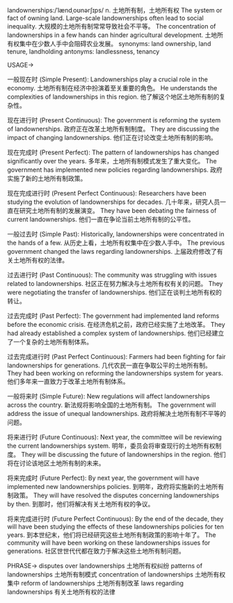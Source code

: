 landownerships:/ˈlændˌoʊnərʃɪps/
n.
土地所有制，土地所有权
The system or fact of owning land.
Large-scale landownerships often lead to social inequality. 大规模的土地所有制常常导致社会不平等。
The concentration of landownerships in a few hands can hinder agricultural development.  土地所有权集中在少数人手中会阻碍农业发展。
synonyms: land ownership, land tenure, landholding
antonyms: landlessness, tenancy


USAGE->

一般现在时 (Simple Present):
Landownerships play a crucial role in the economy. 土地所有制在经济中扮演着至关重要的角色。
He understands the complexities of landownerships in this region. 他了解这个地区土地所有制的复杂性。

现在进行时 (Present Continuous):
The government is reforming the system of landownerships. 政府正在改革土地所有制制度。
They are discussing the impact of changing landownerships. 他们正在讨论改变土地所有制的影响。

现在完成时 (Present Perfect):
The pattern of landownerships has changed significantly over the years. 多年来，土地所有制模式发生了重大变化。
The government has implemented new policies regarding landownerships. 政府实施了新的土地所有制政策。

现在完成进行时 (Present Perfect Continuous):
Researchers have been studying the evolution of landownerships for decades.  几十年来，研究人员一直在研究土地所有制的发展演变。
They have been debating the fairness of current landownerships.  他们一直在争论当前土地所有制的公平性。

一般过去时 (Simple Past):
Historically, landownerships were concentrated in the hands of a few. 从历史上看，土地所有权集中在少数人手中。
The previous government changed the laws regarding landownerships. 上届政府修改了有关土地所有权的法律。

过去进行时 (Past Continuous):
The community was struggling with issues related to landownerships.  社区正在努力解决与土地所有权有关的问题。
They were negotiating the transfer of landownerships. 他们正在谈判土地所有权的转让。

过去完成时 (Past Perfect):
The government had implemented land reforms before the economic crisis. 在经济危机之前，政府已经实施了土地改革。
They had already established a complex system of landownerships. 他们已经建立了一个复杂的土地所有制体系。

过去完成进行时 (Past Perfect Continuous):
Farmers had been fighting for fair landownerships for generations.  几代农民一直在争取公平的土地所有制。
They had been working on reforming the landownerships system for years.  他们多年来一直致力于改革土地所有制体系。

一般将来时 (Simple Future):
New regulations will affect landownerships across the country. 新法规将影响全国的土地所有制。
The government will address the issue of unequal landownerships. 政府将解决土地所有制不平等的问题。

将来进行时 (Future Continuous):
Next year, the committee will be reviewing the current landownerships system. 明年，委员会将审查现行的土地所有权制度。
They will be discussing the future of landownerships in the region.  他们将在讨论该地区土地所有制的未来。

将来完成时 (Future Perfect):
By next year, the government will have implemented new landownerships policies. 到明年，政府将实施新的土地所有制政策。
They will have resolved the disputes concerning landownerships by then. 到那时，他们将解决有关土地所有权的争议。

将来完成进行时 (Future Perfect Continuous):
By the end of the decade, they will have been studying the effects of these landownerships policies for ten years. 到本世纪末，他们将已经研究这些土地所有制政策的影响十年了。
The community will have been working on these landownerships issues for generations.  社区世世代代都在致力于解决这些土地所有制问题。


PHRASE->
disputes over landownerships 土地所有权纠纷
patterns of landownerships 土地所有制模式
concentration of landownerships 土地所有权集中
reform of landownerships 土地所有制改革
laws regarding landownerships 有关土地所有权的法律
